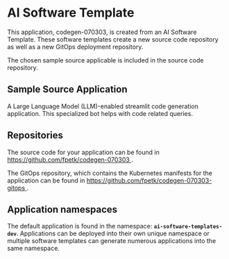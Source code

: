 # AI Software Template

This application, codegen-070303, is created from an AI Software Template. These software templates create a new source code repository as well as a new GitOps deployment repository.

The chosen sample source applicable is included in the source code repository.

## Sample Source Application

A Large Language Model (LLM)-enabled streamlit code generation application. This specialized bot helps with code related queries.

## Repositories

The source code for your application can be found in [https://github.com/fpetk/codegen-070303 ](https://github.com/fpetk/codegen-070303 ).
 
The GitOps repository, which contains the Kubernetes manifests for the application can be found in 
[https://github.com/fpetk/codegen-070303-gitops ](https://github.com/fpetk/codegen-070303-gitops ). 

## Application namespaces 

The default application is found in the namespace: **`ai-software-templates-dev`**. Applications can be deployed into their own unique namespace or multiple software templates can generate numerous applications into the same namespace.